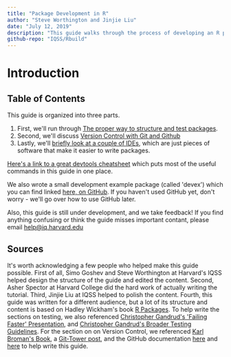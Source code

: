 ```yaml
---
title: "Package Development in R"
author: "Steve Worthington and Jinjie Liu"
date: "July 12, 2019"
description: "This guide walks through the process of developing an R package"
github-repo: "IQSS/Rbuild"
---
```


# Introduction

## Table of Contents

This guide is organized into three parts. 

1. First, we'll run through [The proper way to structure and test packages](./package-development.html).
2. Second, we'll discuss [Version Control with Git and Github](./version-control.html)
3. Lastly, we'll [briefly look at a couple of IDEs](./integrated-development-environments.html), which are just pieces of software that make it easier to write packages. 

[Here's a link to a great devtools cheatsheet](https://www.rstudio.com/wp-content/uploads/2015/03/devtools-cheatsheet.pdf) which puts most of the useful commands in this guide in one place.
    
We also wrote a small development example package (called 'devex') which you can find linked [here, on GitHub](https://github.com/amspector100/packageguidelines/tree/master/devex). If you haven't used GitHub yet, don't worry - we'll go over how to use GitHub later. 

Also, this guide is still under development, and we take feedback! If you find anything confusing or think the guide misses important contant, please email help@iq.harvard.edu

## Sources

It's worth acknowledging a few people who helped make this guide possible. First of all, Simo Goshev and Steve Worthington at Harvard's IQSS helped design the structure of the guide and edited the content. Second, Asher Spector at Harvard College did the hard work of actually writing the tutorial. Third, Jinjie Liu at IQSS helped to polish the content. Fourth, this guide was written for a different audience, but a lot of its structure and content is based on Hadley Wickham's book [R Packages](http://r-pkgs.had.co.nz/). To help write the sections on testing, we also referenced [Christopher Gandrud's 'Failing Faster' Presentation](
http://slides.com/christophergandrud/failing-faster#/24), and [Christopher Gandrud's Broader Testing Guidelines](https://github.com/IQSS/social_science_software_toolkit/blob/master/testing/recommended_testing_tools_R.md#recommended-testing-tools-and-process-for-r-packages). For the section on on Version Control, we referenced [Karl Broman's Book](https://kbroman.org/github_tutorial/), a [Git-Tower post](https://www.git-tower.com/learn/git/faq/restore-repo-to-previous-revision
), and the GitHub documentation [here](https://git-scm.com/book/en/v2/Getting-Started-Git-Basics) and  [here](https://git-scm.com/book/en/v2/Getting-Started-First-Time-Git-Setup) to help write this guide. 






